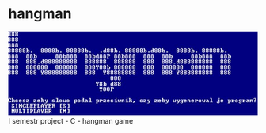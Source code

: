 # hangman
![Hangman](https://raw.githubusercontent.com/dawbit/hangman/master/hangman.JPG)
I semestr project - C - hangman game 